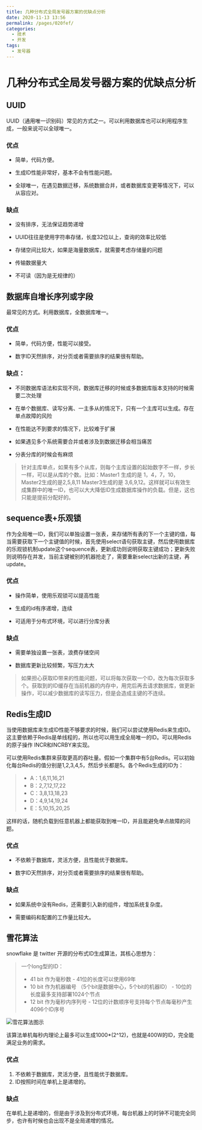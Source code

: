 ```yaml
---
title: 几种分布式全局发号器方案的优缺点分析
date: 2020-11-13 13:56
permalink: /pages/020fef/
categories:
  - 技术
  - 开发
tags:
  - 发号器
---
```


# 几种分布式全局发号器方案的优缺点分析

## UUID
UUID（通用唯一识别码）常见的方式之一。可以利用数据库也可以利用程序生成，一般来说可以全球唯一。

### 优点

- 简单，代码方便。

- 生成ID性能非常好，基本不会有性能问题。

- 全球唯一，在遇见数据迁移，系统数据合并，或者数据库变更等情况下，可以从容应对。

### 缺点

- 没有排序，无法保证趋势递增

- UUID往往是使用字符串存储，长度32位以上，查询的效率比较低

- 存储空间比较大，如果是海量数据库，就需要考虑存储量的问题

- 传输数据量大

- 不可读（因为是无规律的）

## 数据库自增长序列或字段
最常见的方式。利用数据库，全数据库唯一。

### 优点

- 简单，代码方便，性能可以接受。

- 数字ID天然排序，对分页或者需要排序的结果很有帮助。

### 缺点：

- 不同数据库语法和实现不同，数据库迁移的时候或多数据库版本支持的时候需要二次处理

- 在单个数据库、读写分离、一主多从的情况下，只有一个主库可以生成。存在单点故障的风险

- 在性能达不到要求的情况下，比较难于扩展

- 如果遇见多个系统需要合并或者涉及到数据迁移会相当痛苦

- 分表分库的时候会有麻烦

>针对主库单点，如果有多个从库，则每个主库设置的起始数字不一样，步长一样，可以是从库的个数。比如：Master1 生成的是 1，4，7，10，Master2生成的是2,5,8,11 Master3生成的是 3,6,9,12。这样就可以有效生成集群中的唯一ID，也可以大大降低ID生成数据库操作的负载。但是，这也只能是提前分配好的。

## sequence表+乐观锁

作为全局唯一ID，我们可以单独设置一张表，来存储所有表的下一个主键的值，每当需要获取下一个主键值的时候，首先使用select语句获取主键，然后使用数据库的乐观锁机制update这个sequence表，更新成功则说明获取主键成功；更新失败则说明存在并发，当前主键被别的机器抢走了，需要重新select出新的主键，再update。

### 优点
- 操作简单，使用乐观锁可以提高性能

- 生成的id有序递增，连续

- 可适用于分布式环境，可以进行分库分表

### 缺点

- 需要单独设置一张表，浪费存储空间

- 数据库更新比较频繁，写压力太大

>如果担心获取ID带来的性能问题，可以将每次获取一个ID，改为每次获取多个。获取到的ID缓存在当前机器的内存中，用完后再去请求数据库，做更新操作，可以减少数据库的读写压力，但是会造成主键的不连续。

## Redis生成ID

当使用数据库来生成ID性能不够要求的时候，我们可以尝试使用Redis来生成ID。这主要依赖于Redis是单线程的，所以也可以用生成全局唯一的ID。可以用Redis的原子操作 INCR和INCRBY来实现。

可以使用Redis集群来获取更高的吞吐量。假如一个集群中有5台Redis。可以初始化每台Redis的值分别是1,2,3,4,5，然后步长都是5。各个Redis生成的ID为：
>- A：1,6,11,16,21
>- B：2,7,12,17,22
>- C：3,8,13,18,23
>- D：4,9,14,19,24
>- E：5,10,15,20,25

这样的话，随机负载到任意机器上都能获取到唯一ID，并且能避免单点故障的问题。

### 优点

- 不依赖于数据库，灵活方便，且性能优于数据库。

- 数字ID天然排序，对分页或者需要排序的结果很有帮助。

### 缺点

- 如果系统中没有Redis，还需要引入新的组件，增加系统复杂度。

- 需要编码和配置的工作量比较大。


## 雪花算法
snowflake 是 twitter 开源的分布式ID生成算法，其核心思想为：
>一个long型的ID：
>- 41 bit 作为毫秒数 - 41位的长度可以使用69年
>- 10 bit 作为机器编号 （5个bit是数据中心，5个bit的机器ID） - 10位的长度最多支持部署1024个节点
>- 12 bit 作为毫秒内序列号 - 12位的计数顺序号支持每个节点每毫秒产生4096个ID序号


![雪花算法图示](https://image.studying.icu/image_1605246836600.png-zjoin.image)

该算法单机每秒内理论上最多可以生成1000*(2^12)，也就是400W的ID，完全能满足业务的需求。

### 优点
1. 不依赖于数据库，灵活方便，且性能优于数据库。
2. ID按照时间在单机上是递增的。
### 缺点
在单机上是递增的，但是由于涉及到分布式环境，每台机器上的时钟不可能完全同步，也许有时候也会出现不是全局递增的情况。
